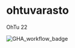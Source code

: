 # ohtuvarasto
OhTu 22

![GHA_workflow_badge](https://github.com/immone/ohtuvarasto/worksflows/CI/badge.svg)
